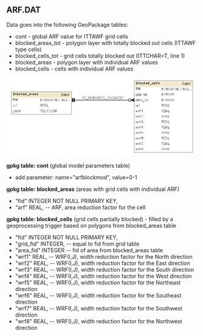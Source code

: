 
## ARF.DAT 

Data goes into the following GeoPackage tables:

* cont - global ARF value for ITTAWF grid cells
* blocked_areas_tot - polygon layer with totally blocked out cells (ITTAWF type cells)
* blocked_cells_tot - grid cells totally blocked out (ITTCHAR=T, line 1)
* blocked_areas - polygon layer with individual ARF values 
* blocked_cells - cells with individual ARF values

![ARF tables graph](db_schema_graphs/arfwrf.png)

**gpkg table: cont** (global model parameters table)

* add parameter: name="arfblockmod", value=0-1

**gpkg table: blocked_areas** (areas with grid cells with individual ARF) 

* "fid" INTEGER NOT NULL PRIMARY KEY,
* "arf" REAL, -- ARF, area reduction factor for the cell


**gpkg table: blocked_cells** (grid cells partially blocked) - filled by a geoprocessing trigger based on polygons from blocked_areas table

* "fid" INTEGER NOT NULL PRIMARY KEY,  
* "grid_fid" INTEGER, -- equal to fid from grid table
* "area_fid" INTEGER -- fid of area from blocked_areas table
* "wrf1" REAL, -- WRF(I,J), width reduction factor for the North direction
* "wrf2" REAL, -- WRF(I,J), width reduction factor for the East direction
* "wrf3" REAL, -- WRF(I,J), width reduction factor for the South direction
* "wrf4" REAL, -- WRF(I,J), width reduction factor for the West direction
* "wrf5" REAL, -- WRF(I,J), width reduction factor for the Northeast direction
* "wrf6" REAL, -- WRF(I,J), width reduction factor for the Southeast direction
* "wrf7" REAL, -- WRF(I,J), width reduction factor for the Southwest direction
* "wrf8" REAL, -- WRF(I,J), width reduction factor for the Northwest direction
